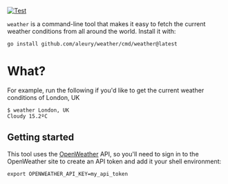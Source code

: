 [![Test](https://github.com/aleury/weather/actions/workflows/test.yml/badge.svg?branch=main)](https://github.com/aleury/weather/actions/workflows/test.yml)

`weather` is a command-line tool that makes it easy to fetch the current weather conditions from all around the world. Install it with:

```
go install github.com/aleury/weather/cmd/weather@latest
```

# What?

For example, run the following if you'd like to get the current weather conditions of London, UK

```
$ weather London, UK
Cloudy 15.2ºC
```

## Getting started

This tool uses the [OpenWeather](https://openweathermap.org/api) API, so you'll need to sign in to the OpenWeather site to create an API token and add it your shell environment:

```
export OPENWEATHER_API_KEY=my_api_token
```

